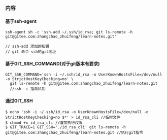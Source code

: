 ### 内容

#### 基于ssh-agent

```
ssh-agent sh -c 'ssh-add ~/.ssh/id_rsa; git ls-remote -h git@gitee.com:zhangchao_zhuifeng/learn-notes.git' 

// ssh-add 添加的私钥
// git 命令 ssh的git地址
```

#### 基于GIT_SSH_COMMAND(对于git版本有要求)

```
GIT_SSH_COMMAND='ssh -i ~/.ssh/id_rsa -o UserKnownHostsFile=/dev/null -o StrictHostKeyChecking=no' \
  git ls-remote -h git@gitee.com:zhangchao_zhuifeng/learn-notes.git
  //ssh -i 指向私钥
```
#### 通过GIT_SSH
```
$ echo 'ssh -i ~/.ssh/id_rsa -o UserKnownHostsFile=/dev/null -o StrictHostKeyChecking=no $*' > id_rsa_cli //临时文件
$ chmod +x id_rsa_cli //增加执行权限
$ GIT_TRACE=1 GIT_SSH='./id_rsa_cli' git ls-remote -h git@gitee.com:zhangchao_zhuifeng/learn-notes.git //执行git指令
```


